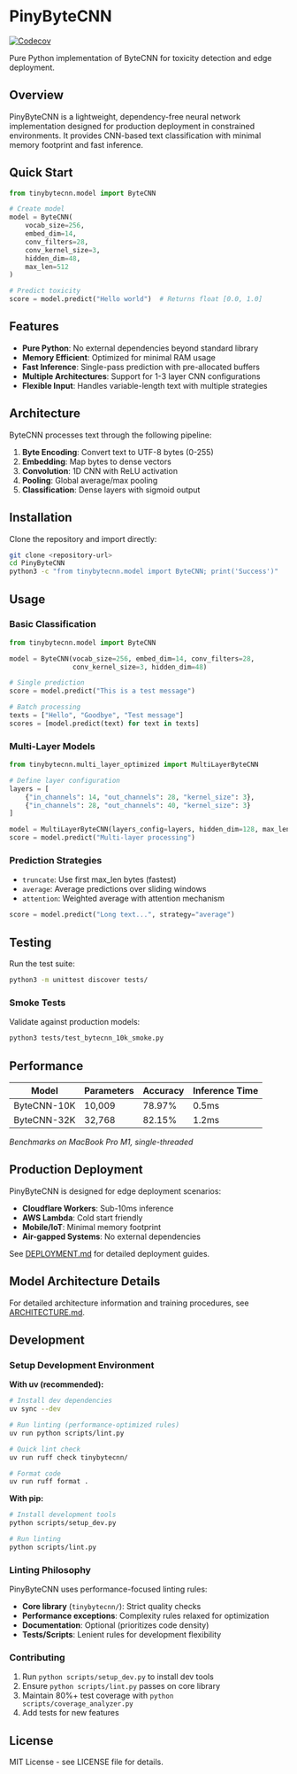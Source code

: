 # PinyByteCNN

[![Codecov](https://codecov.io/gh/yourusername/pinybytecnn/branch/main/graph/badge.svg)](https://codecov.io/gh/yourusername/pinybytecnn)

Pure Python implementation of ByteCNN for toxicity detection and edge deployment.

## Overview

PinyByteCNN is a lightweight, dependency-free neural network implementation designed for production deployment in constrained environments. It provides CNN-based text classification with minimal memory footprint and fast inference.

## Quick Start

```python
from tinybytecnn.model import ByteCNN

# Create model
model = ByteCNN(
    vocab_size=256,
    embed_dim=14,
    conv_filters=28,
    conv_kernel_size=3,
    hidden_dim=48,
    max_len=512
)

# Predict toxicity
score = model.predict("Hello world")  # Returns float [0.0, 1.0]
```

## Features

- **Pure Python**: No external dependencies beyond standard library
- **Memory Efficient**: Optimized for minimal RAM usage
- **Fast Inference**: Single-pass prediction with pre-allocated buffers  
- **Multiple Architectures**: Support for 1-3 layer CNN configurations
- **Flexible Input**: Handles variable-length text with multiple strategies

## Architecture

ByteCNN processes text through the following pipeline:

1. **Byte Encoding**: Convert text to UTF-8 bytes (0-255)
2. **Embedding**: Map bytes to dense vectors
3. **Convolution**: 1D CNN with ReLU activation
4. **Pooling**: Global average/max pooling
5. **Classification**: Dense layers with sigmoid output

## Installation

Clone the repository and import directly:

```bash
git clone <repository-url>
cd PinyByteCNN
python3 -c "from tinybytecnn.model import ByteCNN; print('Success')"
```

## Usage

### Basic Classification

```python
from tinybytecnn.model import ByteCNN

model = ByteCNN(vocab_size=256, embed_dim=14, conv_filters=28, 
                conv_kernel_size=3, hidden_dim=48)

# Single prediction
score = model.predict("This is a test message")

# Batch processing
texts = ["Hello", "Goodbye", "Test message"]
scores = [model.predict(text) for text in texts]
```

### Multi-Layer Models

```python
from tinybytecnn.multi_layer_optimized import MultiLayerByteCNN

# Define layer configuration
layers = [
    {"in_channels": 14, "out_channels": 28, "kernel_size": 3},
    {"in_channels": 28, "out_channels": 40, "kernel_size": 3}
]

model = MultiLayerByteCNN(layers_config=layers, hidden_dim=128, max_len=512)
score = model.predict("Multi-layer processing")
```

### Prediction Strategies

- `truncate`: Use first max_len bytes (fastest)
- `average`: Average predictions over sliding windows
- `attention`: Weighted average with attention mechanism

```python
score = model.predict("Long text...", strategy="average")
```

## Testing

Run the test suite:

```bash
python3 -m unittest discover tests/
```

### Smoke Tests

Validate against production models:

```bash
python3 tests/test_bytecnn_10k_smoke.py
```

## Performance

| Model | Parameters | Accuracy | Inference Time |
|-------|------------|----------|----------------|
| ByteCNN-10K | 10,009 | 78.97% | 0.5ms |
| ByteCNN-32K | 32,768 | 82.15% | 1.2ms |

*Benchmarks on MacBook Pro M1, single-threaded*

## Production Deployment

PinyByteCNN is designed for edge deployment scenarios:

- **Cloudflare Workers**: Sub-10ms inference
- **AWS Lambda**: Cold start friendly
- **Mobile/IoT**: Minimal memory footprint
- **Air-gapped Systems**: No external dependencies

See [DEPLOYMENT.md](docs/DEPLOYMENT.md) for detailed deployment guides.

## Model Architecture Details

For detailed architecture information and training procedures, see [ARCHITECTURE.md](docs/ARCHITECTURE.md).

## Development

### Setup Development Environment

**With uv (recommended):**
```bash
# Install dev dependencies
uv sync --dev

# Run linting (performance-optimized rules)
uv run python scripts/lint.py

# Quick lint check
uv run ruff check tinybytecnn/

# Format code  
uv run ruff format .
```

**With pip:**
```bash
# Install development tools
python scripts/setup_dev.py

# Run linting
python scripts/lint.py
```

### Linting Philosophy

PinyByteCNN uses performance-focused linting rules:

- **Core library** (`tinybytecnn/`): Strict quality checks
- **Performance exceptions**: Complexity rules relaxed for optimization
- **Documentation**: Optional (prioritizes code density)  
- **Tests/Scripts**: Lenient rules for development flexibility

### Contributing

1. Run `python scripts/setup_dev.py` to install dev tools
2. Ensure `python scripts/lint.py` passes on core library
3. Maintain 80%+ test coverage with `python scripts/coverage_analyzer.py`
4. Add tests for new features

## License

MIT License - see LICENSE file for details.